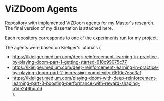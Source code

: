 # ViZDoom Agents

Repository with implemented ViZDoom agents for my Master's research. The final version of my dissertation is attached here.

Each repository corresponds to one of the experiments run for my project.

The agents were based on Kieliger's tutorials (  
- https://lkieliger.medium.com/deep-reinforcement-learning-in-practice-by-playing-doom-part-1-getting-started-618c99075c77  
- https://lkieliger.medium.com/deep-reinforcement-learning-in-practice-by-playing-doom-part-2-increasing-complexity-6510e7e5c3af  
- https://lkieliger.medium.com/playing-doom-with-deep-reinforcement-learning-part-3-boosting-performance-with-reward-shaping-b1de246bda1d  
).
